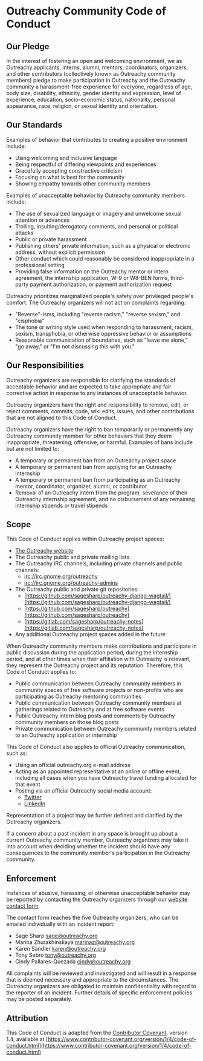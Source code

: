 # Outreachy Community Code of Conduct
  
## Our Pledge

In the interest of fostering an open and welcoming environment, we as Outreachy applicants, interns, alumni, mentors, coordinators, organizers, and other contributors (collectively known as Outreachy community members) pledge to make participation in Outreachy and the Outreachy community a harassment-free experience for everyone, regardless of age, body size, disability, ethnicity, gender identity and expression, level of experience, education, socio-economic status, nationality, personal appearance, race, religion, or sexual identity and orientation.

## Our Standards

Examples of behavior that contributes to creating a positive environment
include:

* Using welcoming and inclusive language
* Being respectful of differing viewpoints and experiences
* Gracefully accepting constructive criticism
* Focusing on what is best for the community
* Showing empathy towards other community members

Examples of unacceptable behavior by Outreachy community members include:

* The use of sexualized language or imagery and unwelcome sexual attention or advances
* Trolling, insulting/derogatory comments, and personal or political attacks
* Public or private harassment
* Publishing others' private information, such as a physical or electronic address, without explicit permission
* Other conduct which could reasonably be considered inappropriate in a professional setting
* Providing false information on the Outreachy mentor or intern agreement, the internship application, W-9 or W8-BEN forms, third-party payment authorization, or payment authorization request

Outreachy prioritizes marginalized people's safety over privileged people's comfort. The Outreachy organizers will not act on complaints regarding:

* "Reverse"-isms, including "reverse racism," "reverse sexism," and "cisphobia"
* The tone or writing style used when responding to harassment, racism, sexism, transphobia, or otherwise oppressive behavior or assumptions
* Reasonable communication of boundaries, such as "leave me alone," "go away," or "I'm not discussing this with you."

## Our Responsibilities

Outreachy organizers are responsible for clarifying the standards of acceptable behavior and are expected to take appropriate and fair corrective action in response to any instances of unacceptable behavior.

Outreachy organizers have the right and responsibility to remove, edit, or reject comments, commits, code, wiki edits, issues, and other contributions that are not aligned to this Code of Conduct.

Outreachy organizers have the right to ban temporarily or permanently any Outreachy community member for other behaviors that they deem inappropriate, threatening, offensive, or harmful. Examples of bans include but are not limited to:

* A temporary or permanent ban from an Outreachy project space
* A temporary or permanent ban from applying for an Outreachy internship
* A temporary or permanent ban from participating as an Outreachy mentor, coordinator, organizer, alumni, or contributor
* Removal of an Outreachy intern from the program, severance of their Outreachy internship agreement, and no disbursement of any remaining internship stipends or travel stipends

## Scope

This Code of Conduct applies within Outreachy project spaces:

* [The Outreachy website](https://www.outreachy.org)
* The Outreachy public and private mailing lists
* The Outreachy IRC channels, including private channels and public channels:
  * [irc://irc.gnome.org/outreachy](irc://irc.gnome.org/outreachy)
  * [irc://irc.gnome.org/outreachy-admins](irc://irc.gnome.org/outreachy-admins)
* The Outreachy public and private git repositories:
  * [https://github.com/sagesharp/outreachy-django-wagtail/](https://github.com/sagesharp/outreachy-django-wagtail/)
  * [https://github.com/sagesharp/outreachy](https://github.com/sagesharp/outreachy)
  * [https://gitlab.com/sagesharp/outreachy-notes](https://gitlab.com/sagesharp/outreachy-notes)
* Any additional Outreachy project spaces added in the future

When Outreachy community members make contributions and participate in public discussion during the application period, during the internship period, and at other times when their affiliation with Outreachy is relevant, they represent the Outreachy project and its reputation. Therefore, this Code of Conduct applies to:

* Public communication between Outreachy community members in community spaces of free software projects or non-profits who are participating as Outreachy mentoring communities
* Public communication between Outreachy community members at gatherings related to Outreachy and at free software events
* Public Outreachy intern blog posts and comments by Outreachy community members on those blog posts
* Private communication between Outreachy community members related to an Outreachy application or internship

This Code of Conduct also applies to official Outreachy communication, such as:

* Using an official outreachy.org e-mail address
* Acting as an appointed representative at an online or offline event, including all cases when you have Outreachy travel funding allocated for that event
* Posting via an official Outreachy social media account:
  * [Twitter](https://twitter.com/outreachy)
  * [LinkedIn](https://www.linkedin.com/company/18204091/)

Representation of a project may be further defined and clarified by the Outreachy organizers.

If a concern about a past incident in any space is brought up about a current Outreachy community member, Outreachy organizers may take it into account when deciding whether the incident should have any consequences to the community member's participation in the Outreachy community.

## Enforcement

Instances of abusive, harassing, or otherwise unacceptable behavior may be reported by contacting the Outreachy organizers through our [website contact form](https://www.outreachy.org/contact/contact-us/).

The contact form reaches the five Outreachy organizers, who can be emailed
individually with an incident report:

* Sage Sharp <sage@outreachy.org>
* Marina Zhurakhinskaya <marinaz@outreachy.org>
* Karen Sandler <karen@outreachy.org>
* Tony Sebro <tony@outreachy.org>
* Cindy Pallares-Quezada <cindy@outreachy.org>

All complaints will be reviewed and investigated and will result in a response that is deemed necessary and appropriate to the circumstances. The Outreachy organizers are obligated to maintain confidentiality with regard to the reporter of an incident. Further details of specific enforcement policies may be posted separately.

## Attribution

This Code of Conduct is adapted from the [Contributor Covenant](https://www.contributor-covenant.org), version 1.4, available at [https://www.contributor-covenant.org/version/1/4/code-of-conduct.html](https://www.contributor-covenant.org/version/1/4/code-of-conduct.html)
